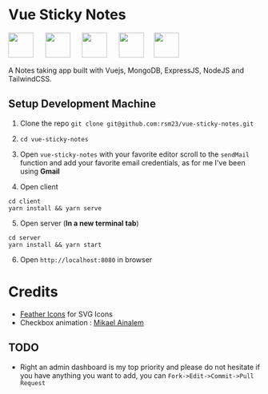 # Vue Sticky Notes
<img src="https://encrypted-tbn0.gstatic.com/images?q=tbn:ANd9GcSOOiKh1Xk5RDZFKPkVXYfi8U-t2cuotiAOR7G_7w_HWXfV02TMnd9wnVM" height="50" /> &nbsp;&nbsp;&nbsp;&nbsp;&nbsp;<img src="https://i.cloudup.com/zfY6lL7eFa-3000x3000.png" height="50" /> &nbsp;&nbsp;&nbsp;&nbsp;&nbsp;<img src="https://vuejs.org/images/logo.png" height="50" />  &nbsp;&nbsp;&nbsp;&nbsp;&nbsp;<img src="https://upload.wikimedia.org/wikipedia/commons/7/7e/Node.js_logo_2015.svg" height="50" />&nbsp;&nbsp;&nbsp;&nbsp;&nbsp;<img height="50" src="https://tailwindcss.com/img/tailwind.svg">

A Notes taking app built with Vuejs, MongoDB, ExpressJS, NodeJS and TailwindCSS.
 
## Setup Development Machine

1. Clone the repo `git clone git@github.com:rsm23/vue-sticky-notes.git`

2. `cd vue-sticky-notes`

3. Open `vue-sticky-notes` with your favorite editor scroll to the `sendMail` function and add your favorite email credentials, as for me I've been using **Gmail**

4. Open client
```
cd client
yarn install && yarn serve
```

5. Open server (**In a new terminal tab**)
```
cd server
yarn install && yarn start
```

6. Open `http://localhost:8080` in browser

# Credits
* [Feather Icons](https://feathericons.com/) for SVG Icons
* Checkbox animation : [Mikael Ainalem](https://codepen.io/ainalem/details/ejzExg/)

## TODO
 * Right an admin dashboard is my top priority and please do not hesitate if you have anything you want to add, you can `Fork->Edit->Commit->Pull Request`